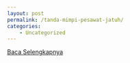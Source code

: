 ```yaml
---
layout: post
permalink: /tanda-mimpi-pesawat-jatuh/
categories:
    - Uncategorized
---
```


[Baca Selengkapnya](/09)